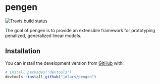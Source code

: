 
<!-- README.md is generated from README.Rmd. Please edit that file -->

# pengen

<!-- badges: start -->

[![Travis build
status](https://travis-ci.org/jolars/pengen.svg?branch=master)](https://travis-ci.org/jolars/pengen)
<!-- badges: end -->

The goal of pengen is to provide an extensible framework for prototyping
penalized, generalized linear models.

## Installation

You can install the development version from
[GitHub](https://github.com/) with:

``` r
# install.packages("devtools")
devtools::install_github("jolars/pengen")
```
